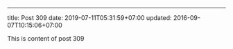 ---
title: Post 309
date: 2019-07-11T05:31:59+07:00
updated: 2016-09-07T10:15:06+07:00

This is content of post 309